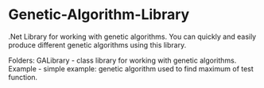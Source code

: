 # Genetic-Algorithm-Library
.Net Library for working with genetic algorithms. You can quickly and easily produce different genetic algorithms using this library.


Folders:
GALibrary - class library for working with genetic algorithms.
Example - simple example: genetic algorithm used to find maximum of test function.
